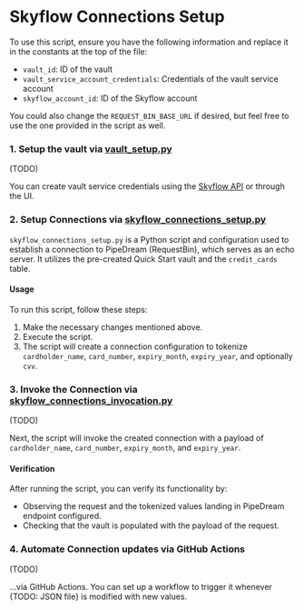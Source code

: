 # Skyflow Connections Setup

To use this script, ensure you have the following information and replace it in the constants at the top of the file:
- `vault_id`: ID of the vault
- `vault_service_account_credentials`: Credentials of the vault service account
- `skyflow_account_id`: ID of the Skyflow account

You could also change the `REQUEST_BIN_BASE_URL` if desired, but feel free to use the one provided in the script as well.

### 1. Setup the vault via [vault_setup.py](/vault_setup.py)
(TODO)

You can create vault service credentials using the [Skyflow API](https://docs.skyflow.com/management/#ServiceAccountService_CreateAPIKey) or through the UI.


### 2. Setup Connections via [skyflow_connections_setup.py](/skyflow_connections_setup.py)

`skyflow_connections_setup.py` is a Python script and configuration used to establish a connection to PipeDream (RequestBin), which serves as an echo server. It utilizes the pre-created Quick Start vault and the `credit_cards` table.

#### Usage

To run this script, follow these steps:
1. Make the necessary changes mentioned above.
2. Execute the script.
3. The script will create a connection configuration to tokenize `cardholder_name`, `card_number`, `expiry_month`, `expiry_year`, and optionally `cvv`.




### 3. Invoke the Connection via [skyflow_connections_invocation.py](/skyflow_connections_invocation.py)

(TODO)

Next, the script will invoke the created connection with a payload of `cardholder_name`, `card_number`, `expiry_month`, and `expiry_year`.

#### Verification

After running the script, you can verify its functionality by:
- Observing the request and the tokenized values landing in PipeDream endpoint configured.
- Checking that the vault is populated with the payload of the request.

### 4. Automate Connection updates via GitHub Actions

(TODO)

...via GitHub Actions. You can set up a workflow to trigger it whenever {TODO: JSON file} is modified with new values.